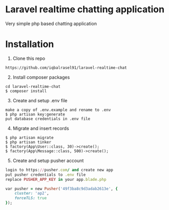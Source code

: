 # Laravel realtime chatting application

Very simple php based chatting application

# Installation
1. Clone this repo
```
https://github.com/iqbalrasel91/laravel-realtime-chat
```

2. Install composer packages
```
cd laravel-realtime-chat
$ composer install
```

3. Create and setup .env file
```
make a copy of .env.example and rename to .env
$ php artisan key:generate
put database credentials in .env file
```

4. Migrate and insert records
```
$ php artisan migrate
$ php artisan tinker
$ factory(App\User::class, 30)->create();
$ factory(App\Message::class, 500)->create();
```

5. Create and setup pusher account
```ruby
login to https://pusher.com/ and create new app
put pusher credentials to .env file
replace PUSHER_APP_KEY in your app.blade.php

var pusher = new Pusher('49f3ba8c9d3adab2613e', {
    cluster: 'ap2',
    forceTLS: true
});
```

